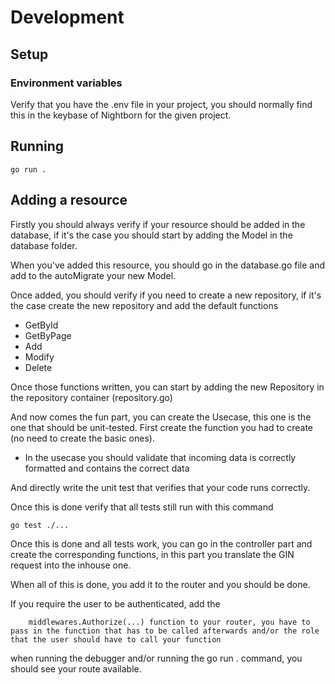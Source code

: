 # Development

## Setup

### Environment variables

Verify that you have the .env file in your project, you should normally find this in the keybase of Nightborn for the given project.

## Running

```
go run .
```

## Adding a resource

Firstly you should always verify if your resource should be added in the database, if it's the case you should start by adding the Model in the database folder.

When you've added this resource, you should go in the database.go file and add to the autoMigrate your new Model.

Once added, you should verify if you need to create a new repository, if it's the case create the new repository and add the default functions

-   GetById
-   GetByPage
-   Add
-   Modify
-   Delete

Once those functions written, you can start by adding the new Repository in the repository container (repository.go)

And now comes the fun part, you can create the Usecase, this one is the one that should be unit-tested. First create the function you had to create (no need to create the basic ones).

-   In the usecase you should validate that incoming data is correctly formatted and contains the correct data

And directly write the unit test that verifies that your code runs correctly.

Once this is done verify that all tests still run with this command

```
go test ./...
```

Once this is done and all tests work, you can go in the controller part and create the corresponding functions, in this part you translate the GIN request into the inhouse one.

When all of this is done, you add it to the router and you should be done.

If you require the user to be authenticated, add the

```
    middlewares.Authorize(...) function to your router, you have to pass in the function that has to be called afterwards and/or the role that the user should have to call your function
```

when running the debugger and/or running the go run . command, you should see your route available.